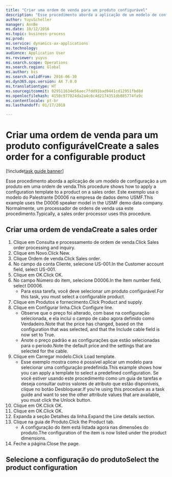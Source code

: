 ```yaml
--- 
title: "Criar uma ordem de venda para um produto configurável"
description: "Esse procedimento aborda a aplicação de um modelo de configuração a um produto em uma ordem de venda."
author: YuyuScheller
manager: AnnBe
ms.date: 10/12/2016
ms.topic: business-process
ms.prod: 
ms.service: dynamics-ax-applications
ms.technology: 
audience: Application User
ms.reviewer: yuyus
ms.search.scope: Operations
ms.search.region: Global
ms.author: bis
ms.search.validFrom: 2016-06-30
ms.dyn365.ops.version: AX 7.0.0
ms.translationtype: HT
ms.sourcegitcommit: 029511634e56aec7fdd91bad9441cd12951fbd8d
ms.openlocfilehash: 4150c977824da2a4c6c4d2174351db885774fa9c
ms.contentlocale: pt-br
ms.lasthandoff: 01/17/2018

---
```

# <a name="create-a-sales-order-for-a-configurable-product"></a><span data-ttu-id="c40a3-103">Criar uma ordem de venda para um produto configurável</span><span class="sxs-lookup"><span data-stu-id="c40a3-103">Create a sales order for a configurable product</span></span>

[!include[task guide banner](../../includes/task-guide-banner.md)]

<span data-ttu-id="c40a3-104">Esse procedimento aborda a aplicação de um modelo de configuração a um produto em uma ordem de venda.</span><span class="sxs-lookup"><span data-stu-id="c40a3-104">This procedure shows how to apply a configuration template to a product on a sales order.</span></span> <span data-ttu-id="c40a3-105">Este exemplo usa o modelo do Palestrante D0006 na empresa de dados demo USMF.</span><span class="sxs-lookup"><span data-stu-id="c40a3-105">This example uses the D0006 speaker model in the USMF demo data company.</span></span> <span data-ttu-id="c40a3-106">Normalmente, um processador de ordens de venda usa este procedimento.</span><span class="sxs-lookup"><span data-stu-id="c40a3-106">Typically, a sales order processor uses this procedure.</span></span>


## <a name="create-a-sales-order"></a><span data-ttu-id="c40a3-107">Criar uma ordem de venda</span><span class="sxs-lookup"><span data-stu-id="c40a3-107">Create a sales order</span></span>
1. <span data-ttu-id="c40a3-108">Clique em Consulta e processamento de ordem de venda.</span><span class="sxs-lookup"><span data-stu-id="c40a3-108">Click Sales order processing and inquiry.</span></span>
2. <span data-ttu-id="c40a3-109">Clique em Novo.</span><span class="sxs-lookup"><span data-stu-id="c40a3-109">Click New.</span></span>
3. <span data-ttu-id="c40a3-110">Clique Ordem de venda.</span><span class="sxs-lookup"><span data-stu-id="c40a3-110">Click Sales order.</span></span>
4. <span data-ttu-id="c40a3-111">No campo da conta Cliente, selecione US-001.</span><span class="sxs-lookup"><span data-stu-id="c40a3-111">In the Customer account field, select US-001.</span></span> 
5. <span data-ttu-id="c40a3-112">Clique em OK.</span><span class="sxs-lookup"><span data-stu-id="c40a3-112">Click OK.</span></span>
6. <span data-ttu-id="c40a3-113">No campo Número do item, selecione D0006.</span><span class="sxs-lookup"><span data-stu-id="c40a3-113">In the Item number field, select D0006.</span></span>
    * <span data-ttu-id="c40a3-114">Para essa tarefa, você deve selecionar um produto configurável.</span><span class="sxs-lookup"><span data-stu-id="c40a3-114">For this task, you must select a configurable product.</span></span>  
7. <span data-ttu-id="c40a3-115">Clique em Produtos e fornecimento.</span><span class="sxs-lookup"><span data-stu-id="c40a3-115">Click Product and supply.</span></span>
8. <span data-ttu-id="c40a3-116">Clique em Configurar linha.</span><span class="sxs-lookup"><span data-stu-id="c40a3-116">Click Configure line.</span></span>
    * <span data-ttu-id="c40a3-117">Observe que o preço foi alterado, com base na configuração selecionada, e ela inclui o campo de cabo agora definido como Verdadeiro.</span><span class="sxs-lookup"><span data-stu-id="c40a3-117">Note that the price has changed, based on the configuration that was selected, and that the Include cable field is now set to True.</span></span>  
    * <span data-ttu-id="c40a3-118">Anote o preço padrão e as configurações que estão selecionadas para o período.</span><span class="sxs-lookup"><span data-stu-id="c40a3-118">Note the default price and the settings that are selected for the cable.</span></span>  
9. <span data-ttu-id="c40a3-119">Clique em Carregar modelo.</span><span class="sxs-lookup"><span data-stu-id="c40a3-119">Click Load template.</span></span>
    * <span data-ttu-id="c40a3-120">Esse exemplo mostra como é possível aplicar um modelo para selecionar uma configuração predefinida.</span><span class="sxs-lookup"><span data-stu-id="c40a3-120">This example shows how you can apply a template to select a predefined configuration.</span></span> <span data-ttu-id="c40a3-121">Se você estiver usando este procedimento como um guia de tarefas e deseja consultar outros valores de atributo que estão disponíveis, clique no botão Desbloquear.</span><span class="sxs-lookup"><span data-stu-id="c40a3-121">If you’re using this procedure as a task guide and want to see the other attribute values that are available, you must click the Unlock button.</span></span>  
10. <span data-ttu-id="c40a3-122">Clique em OK.</span><span class="sxs-lookup"><span data-stu-id="c40a3-122">Click OK.</span></span>
11. <span data-ttu-id="c40a3-123">Clique em OK.</span><span class="sxs-lookup"><span data-stu-id="c40a3-123">Click OK.</span></span>
12. <span data-ttu-id="c40a3-124">Expanda a seção Detalhes da linha.</span><span class="sxs-lookup"><span data-stu-id="c40a3-124">Expand the Line details section.</span></span>
13. <span data-ttu-id="c40a3-125">Clique na guia de Produto.</span><span class="sxs-lookup"><span data-stu-id="c40a3-125">Click the Product tab.</span></span>
    * <span data-ttu-id="c40a3-126">A configuração do item está listada agora nas dimensões do produto.</span><span class="sxs-lookup"><span data-stu-id="c40a3-126">The configuration of the item is now listed under the product dimensions.</span></span>  
14. <span data-ttu-id="c40a3-127">Feche a página.</span><span class="sxs-lookup"><span data-stu-id="c40a3-127">Close the page.</span></span>

## <a name="select-the-product-configuration"></a><span data-ttu-id="c40a3-128">Selecione a configuração do produto</span><span class="sxs-lookup"><span data-stu-id="c40a3-128">Select the product configuration</span></span>


